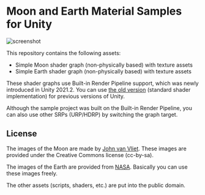 Moon and Earth Material Samples for Unity
=========================================

![screenshot](https://user-images.githubusercontent.com/343936/146514542-e07387fb-1d5f-463c-b410-042875f19f48.jpeg)

This repository contains the following assets:

- Simple Moon shader graph (non-physically based) with texture assets
- Simple Earth shader graph (non-physically based) with texture assets

These shader graphs use Built-in Render Pipeline support, which was newly
introduced in Unity 2021.2. You can use [the old version] (standard shader
implementation) for previous versions of Unity.

[the old version]:
  https://github.com/keijiro/MoonAndEarth/tree/9e983bc22dbf0dedca712320e907e6d1e642c3a7

Although the sample project was built on the Built-in Render Pipeline, you can
also use other SRPs (URP/HDRP) by switching the graph target.

License
-------

The images of the Moon are made by [John van Vliet]. These images are provided
under the Creative Commons license (cc-by-sa).

The images of the Earth are provided from [NASA]. Basically you can use these
images freely.

The other assets (scripts, shaders, etc.) are put into the public domain.

[John van Vliet]:
  http://www.celestiamotherlode.net/catalog/show_creator_details.php?creator_id=10

[NASA]:
  http://visibleearth.nasa.gov/view_cat.php?categoryID=1484
